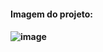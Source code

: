 <h4>Imagem do projeto:<h4/>

![image](https://github.com/user-attachments/assets/894acb76-2754-4493-9556-6c1c927037a6)


